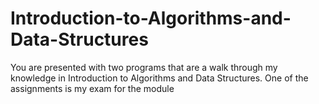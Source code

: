 # Introduction-to-Algorithms-and-Data-Structures

You are presented with two programs that аre a walk through my knowledge in Introduction to Algorithms and Data Structures. One of the assignments is my exam for the module 
